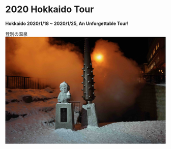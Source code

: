 # 2020 Hokkaido Tour
**Hokkaido 2020/1/18 ~ 2020/1/25, An Unforgettable Tour!**

登別の温泉
![onsen](onsen.hokkaido.jpg)
